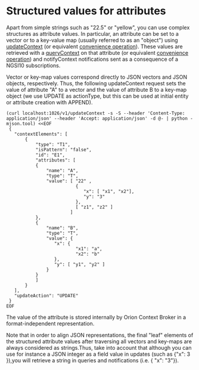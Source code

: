 # Structured values for attributes

Apart from simple strings such as "22.5" or "yellow", you can use
complex structures as attribute values. In particular, an attribute can
be set to a vector or to a key-value map (usually referred to as an
"object") using [updateContext](#Update_context_elements "wikilink") (or
equivalent [convenience
operation](#Convenience_Update_Context "wikilink")). These values are
retrieved with a [queryContext](#Query_Context_operation "wikilink") on
that attribute (or equivalent [convenience
operation](#Convenience_Query_Context "wikilink")) and notifyContext
notifications sent as a consequence of a NGSI10 subscriptions.

Vector or key-map values correspond directly to JSON vectors and JSON
objects, respectively. Thus, the following updateContext request sets
the value of attribute "A" to a vector and the value of attribute B to a
key-map object (we use UPDATE as actionType, but this can be used at
initial entity or attribute creation with APPEND).

    (curl localhost:1026/v1/updateContext -s -S --header 'Content-Type: application/json' --header 'Accept: application/json' -d @- | python -mjson.tool) <<EOF
     {
       "contextElements": [
           {
               "type": "T1",
               "isPattern": "false",
               "id": "E1",
               "attributes": [
               {
                   "name": "A",
                   "type": "T",
                   "value": [ "22" , 
                              {
                                 "x": [ "x1", "x2"], 
                                 "y": "3" 
                              }, 
                              [ "z1", "z2" ] 
                            ]
               },
               {
                   "name": "B",
                   "type": "T",
                   "value": {
                      "x": { 
                              "x1": "a", 
                              "x2": "b" 
                      },
                      "y": [ "y1", "y2" ]
                   }
               }
               ]
           }
       ],
       "updateAction": "UPDATE"
     }
    EOF


The value of the attribute is stored internally by Orion Context Broker
in a format-independent representation. 

Note that in order to align JSON representations, the final "leaf"
elements of the structured attribute values after traversing all vectors
and key-maps are always considered as strings.Thus, take into account that
although you can use for instance a JSON integer as a field value in updates
(such as {"x": 3 }),you will retrieve a string in queries and notifications 
(i.e. { "x": "3"}).